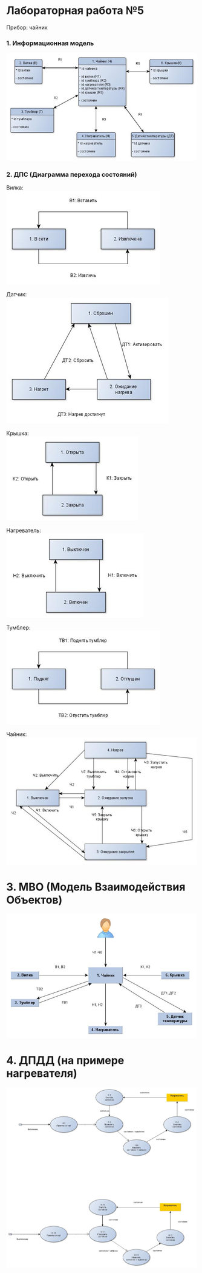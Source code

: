 # Лабораторная работа №5
Прибор: чайник


### 1. Информационная модель
![image](pic/инфо_модель.jpg)


### 2. ДПС (Диаграмма перехода состояний)
Вилка:   
![image](pic/ДПС/вилка.jpg)  

Датчик:   
![image](pic/ДПС/датчик.jpg)  

Крышка:   
![image](pic/ДПС/крышка.jpg)  

Нагреватель:   
![image](pic/ДПС/нагреватель.jpg)  

Тумблер:   
![image](pic/ДПС/тумблер.jpg)  

Чайник:   
![image](pic/ДПС/чайник.jpg)  


# 3. МВО (Модель Взаимодействия Объектов)
![image](pic/МВО.jpg)  

# 4. ДПДД (на примере нагревателя)
![image](pic/ДПДД/нагреватель.jpg)  
